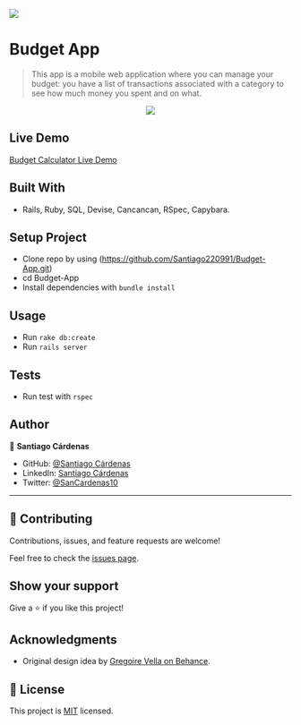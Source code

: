 ![](https://img.shields.io/badge/Microverse-blueviolet)

# Budget App

> This app is a mobile web application where you can manage your budget: you have a list of transactions associated with a category to see how much money you spent and on what.

<p align="center">
<img src="https://user-images.githubusercontent.com/98363075/189417331-02a86e54-4800-4f07-9ebf-3452aaaa7cac.png"
</p>
 
## Live Demo

[Budget Calculator Live Demo](https://santiago-budget-calculator.herokuapp.com/)

## Built With

- Rails, Ruby, SQL, Devise, Cancancan, RSpec, Capybara. 

## Setup Project
- Clone repo by using (https://github.com/Santiago220991/Budget-App.git)
- cd Budget-App
- Install dependencies with `bundle install`

## Usage
- Run  `rake db:create`
- Run `rails server`


## Tests
- Run test with `rspec`

## Author

👤 **Santiago Cárdenas**

- GitHub: [@Santiago Cárdenas](https://github.com/Santiago220991)
- LinkedIn: [Santiago Cárdenas](https://www.linkedin.com/in/alexandersantiagocardenas/)
- Twitter: [@SanCardenas10](https://twitter.com/SanCardenas10)

---

## 🤝 Contributing

Contributions, issues, and feature requests are welcome!

Feel free to check the [issues page](https://github.com/Santiago220991/Budget-App/issues).

## Show your support

Give a ⭐️ if you like this project!

## Acknowledgments

- Original design idea by [Gregoire Vella on Behance](https://www.behance.net/gregoirevella).

## 📝 License

This project is [MIT](./MIT.md) licensed.
